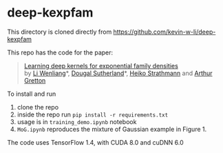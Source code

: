 # deep-kexpfam
This directory is cloned directly from
https://github.com/kevin-w-li/deep-kexpfam

This repo has the code for the paper:

> [Learning deep kernels for exponential family densities](https://arxiv.org/abs/1811.08357)\
> by [Li Wenliang](https://kevin-w-li.github.io/)\*, 
[Dougal Sutherland](http://www.gatsby.ucl.ac.uk/~dougals/)\*, 
[Heiko Strathmann](http://herrstrathmann.de/) and 
[Arthur Gretton](http://www.gatsby.ucl.ac.uk/~gretton/)

To install and run 
1. clone the repo
2. inside the repo run `pip install -r requirements.txt`
3. usage is in `training_demo.ipynb` notebook
4. `MoG.ipynb` reproduces the mixture of Gaussian example in Figure 1.

The code uses TensorFlow 1.4, with CUDA 8.0 and cuDNN 6.0
